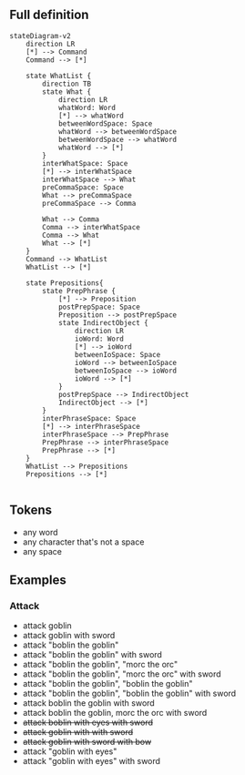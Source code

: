 ## Full definition


```mermaid
stateDiagram-v2
    direction LR
    [*] --> Command
    Command --> [*]

    state WhatList {
        direction TB
        state What {
            direction LR
            whatWord: Word
            [*] --> whatWord
            betweenWordSpace: Space
            whatWord --> betweenWordSpace
            betweenWordSpace --> whatWord
            whatWord --> [*]
        }
        interWhatSpace: Space
        [*] --> interWhatSpace
        interWhatSpace --> What
        preCommaSpace: Space
        What --> preCommaSpace
        preCommaSpace --> Comma
        
        What --> Comma
        Comma --> interWhatSpace
        Comma --> What
        What --> [*]
    }
    Command --> WhatList
    WhatList --> [*]

    state Prepositions{
        state PrepPhrase {
            [*] --> Preposition
            postPrepSpace: Space
            Preposition --> postPrepSpace
            state IndirectObject {
                direction LR
                ioWord: Word
                [*] --> ioWord
                betweenIoSpace: Space
                ioWord --> betweenIoSpace
                betweenIoSpace --> ioWord
                ioWord --> [*]
            }
            postPrepSpace --> IndirectObject
            IndirectObject --> [*]
        }
        interPhraseSpace: Space
        [*] --> interPhraseSpace
        interPhraseSpace --> PrepPhrase
        PrepPhrase --> interPhraseSpace
        PrepPhrase --> [*]
    }
    WhatList --> Prepositions
    Prepositions --> [*]


```

## Tokens

- any word
- any character that's not a space
- any space

## Examples

### Attack

- attack goblin
- attack goblin with sword
- attack "boblin the goblin"
- attack "boblin the goblin" with sword
- attack "boblin the goblin", "morc the orc"
- attack "boblin the goblin", "morc the orc" with sword
- attack "boblin the goblin", "boblin the goblin"
- attack "boblin the goblin", "boblin the goblin" with sword
- attack boblin the goblin with sword
- attack boblin the goblin, morc the orc with sword
- ~~attack boblin with eyes with sword~~
- ~~attack goblin with with sword~~
- ~~attack goblin with sword with bow~~
- attack "goblin with eyes"
- attack "goblin with eyes" with sword
